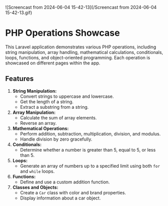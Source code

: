 ![Screencast from 2024-06-04 15-42-13](/Screencast from 2024-06-04 15-42-13.gif)

# PHP Operations Showcase

This Laravel application demonstrates various PHP operations, including string manipulation, array handling, mathematical calculations, conditionals, loops, functions, and object-oriented programming. Each operation is showcased on different pages within the app.

## Features

1. **String Manipulation:**
   - Convert strings to uppercase and lowercase.
   - Get the length of a string.
   - Extract a substring from a string.
2. **Array Manipulation:**
   - Calculate the sum of array elements.
   - Reverse an array.
3. **Mathematical Operations:**
   - Perform addition, subtraction, multiplication, division, and modulus.
   - Handle division by zero gracefully.
4. **Conditionals:**
   - Determine whether a number is greater than 5, equal to 5, or less than 5.
5. **Loops:**
   - Generate an array of numbers up to a specified limit using both `for` and `while` loops.
6. **Functions:**
   - Define and use a custom addition function.
7. **Classes and Objects:**
   - Create a `Car` class with color and brand properties.
   - Display information about a car object.
